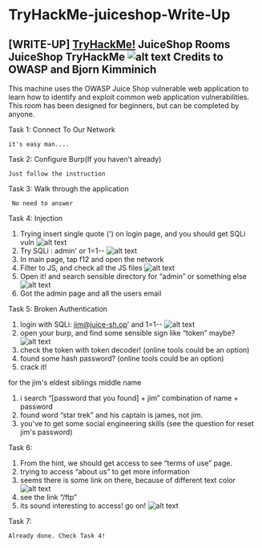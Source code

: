 # TryHackMe-juiceshop-Write-Up
[WRITE-UP] [TryHackMe!](https://tryhackme.com/room/juiceshop) JuiceShop Rooms JuiceShop TryHackMe
![alt text](https://i.imgur.com/JaX5W2u.png)
Credits to OWASP and Bjorn Kimminich
-
This machine uses the OWASP Juice Shop vulnerable web application to learn how to identify and exploit common web application vulnerabilities. This room has been designed for beginners, but can be completed by anyone.



Task 1: Connect To Our Network  

    it's easy man....

Task 2: Configure Burp(If you haven't already) 

    Just follow the instruction

Task 3: Walk through the application 

     No need to answer  

Task 4: Injection

1. Trying insert single quote (') on login page, and you should get SQLi vuln
![alt text](https://i.ibb.co/kQBnGTR/Screen-Shot-2020-03-12-at-17-15-34.png)
2. Try SQLi : admin' or 1=1--
![alt text](https://i.ibb.co/9qRjbQy/Screen-Shot-2020-03-12-at-17-19-57.png)
3. In main page, tap f12 and open the network
4. Filter to JS, and check all the JS files
![alt text](https://i.ibb.co/YtSvjYD/Screen-Shot-2020-03-12-at-17-17-33.jpg)
5. Open it! and search sensible directory for “admin” or something else
![alt text](https://i.ibb.co/9py6cwz/Screen-Shot-2020-03-12-at-17-18-14.png)
6. Got the admin page and all the users email



Task 5: Broken Authentication

1. login with SQLi:
    jim@juice-sh.op' and 1=1--
![alt text](https://i.ibb.co/2KLr6fP/Screen-Shot-2020-03-12-at-17-26-47.png)
2. open your burp, and find some sensible sign like “token” maybe?
![alt text](https://i.ibb.co/x8gxrd8/Screen-Shot-2020-03-12-at-17-26-02.jpg)
3. check the token with token decoder! (online tools could be an option)
4. found some hash password? (online tools could be an option)
5. crack it!

for the jim's eldest siblings middle name
   1) i search “[password that you found] + jim” combination of name + password
   2) found word “star trek” and his captain is james, not jim.
   3) you've to get some social engineering skills (see the question for reset jim's password)

Task 6:

1. From the hint, we should get access to see “terms of use” page.
2. trying to access “about us” to get more information 
3. seems there is some link on there, because of different text color 
![alt text](https://i.ibb.co/tZSKQZn/Screen-Shot-2020-03-12-at-17-50-17.jpg)
4. see the link “/ftp” 
5. its sound interesting to access! go on! 
![alt text](https://i.ibb.co/ZzHzGY7/Screen-Shot-2020-03-12-at-17-51-17.png)

Task 7:

    Already done. Check Task 4!

